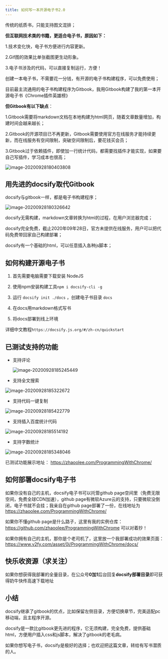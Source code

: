 ```yaml
---
title: 如何写一本开源电子书2.0
---
```



传统的纸质书，只能支持图文混排；

**但互联网技术类的书籍，更适合电子书，原因如下：**

1.技术变化快，电子书方便进行内容更新。

2.Gif图的效果比单张截图更生动形象。

3.电子书涉及的代码，可以直接复制运行，方便！


创建一本电子书，不需要花一分钱，有开源的电子书构建程序，可以免费使用；

目前最主流通用的电子书构建程序为Gitbook，我用Gitbook构建了我的第一本开源电子书《Chrome插件英雄榜》

**但Gitbook有以下缺点**：


1.Gitbook需要将markdown文档在本地构建为html网页，随着文章数量增加，构建时间会越来越长；

2.Gitbook的开源项目已不再更新，Gitbook需要使用官方在线服务才能持续更新，而在线服务有空间限制，突破空间限制后，要花钱买会员；

3.Gitbook过于依赖插件，即使加一行统计代码，都需要找插件才能实现，如果要自己写插件，学习成本也很高；

![image-20200928180403808](https://www.v2fy.com/asset/0i/jikemiji/jikemiji-md/2020-09-28-docsify.assets/image-20200928180403808.png)



## 用先进的docsify取代Gitbook

docsify与gitbook一样，都是电子书构建程序；

![image-20200928180326642](https://www.v2fy.com/asset/0i/jikemiji/jikemiji-md/2020-09-28-docsify.assets/image-20200928180326642.png)

docsify无需构建，markdown文章转换为html的过程，在用户浏览器完成；

docsify完全免费，截止2020年09年28日，官方未提供在线服务，用户可以把代码免费带回家自己构建部署；

docsify有一个基础的html，可以任意插入各种js脚本；


## 如何构建开源电子书

1. 首先需要电脑需要下载安装 NodeJS

2. 使用npm安装构建工具`npm i docsify-cli -g`

3. 运行 `docsify init ./docs` ，创建电子书目录 `docs`

4. 在docs用markdown格式写书

5. 将docs部署到线上环境

详细中文教程`https://docsify.js.org/#/zh-cn/quickstart`



## 已测试支持的功能

- 支持评论

  ![image-20200928185245449](https://www.v2fy.com/asset/0i/jikemiji/jikemiji-md/2020-09-28-docsify.assets/image-20200928185245449.png)

- 支持全文搜索



![image-20200928185322672](https://www.v2fy.com/asset/0i/jikemiji/jikemiji-md/2020-09-28-docsify.assets/image-20200928185322672.png)



- 支持代码一键复制



![image-20200928185422779](https://www.v2fy.com/asset/0i/jikemiji/jikemiji-md/2020-09-28-docsify.assets/image-20200928185422779.png)



- 支持插入百度统计代码



![image-20200928185514192](https://www.v2fy.com/asset/0i/jikemiji/jikemiji-md/2020-09-28-docsify.assets/image-20200928185514192.png)



- 支持字数统计

![image-20200928185348046](https://www.v2fy.com/asset/0i/jikemiji/jikemiji-md/2020-09-28-docsify.assets/image-20200928185348046.png)



已测试功能展示地址：  https://zhaoolee.com/ProgrammingWithChrome/






## 如何部署docsify电子书

如果你没有自己的主机，docsify电子书可以托管github page空间里（免费无限空间，免费全球CDN加速），github page有微软Azure云的支持，只要微软没倒闭，电子书就不会挂；我亲自在github page部署了一份，在线地址为 https://zhaoolee.com/ProgrammingWithChrome/



如果你不懂github page是什么路子，这里有我的实例仓库：https://github.com/zhaoolee/ProgrammingWithChrome    可以对着抄！



如果你拥有自己的主机，那你是个老司机了，这里放一个我部署成功的效果页面：https://www.v2fy.com/asset/0i/ProgrammingWithChrome/docs/



## 快乐收资源（求关注）



如果你想获得我部署的全量目录，在公众号**0加1**后台回复**docsify部署目录**即可获得奶牛快传高速下载地址




## 小结

docsify继承了gitbook的优点，比如保留左侧目录，方便切换章节，完美适配pc移动端，且主程序开源。

docsify是一款比gitbook更先进的程序，它无须构建，完全免费，提供基础html，方便用户插入css和js脚本，解决了gitbook的老毛病。

如果你想写电子书，docsify是极好的选择；也欢迎把这篇文章，转给有写书潜质的人。




